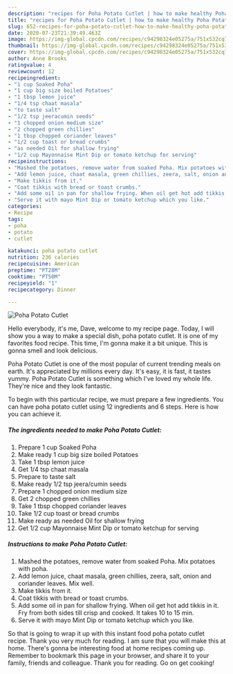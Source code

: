 ```yaml
---
description: "recipes for Poha Potato Cutlet | how to make healthy Poha Potato Cutlet"
title: "recipes for Poha Potato Cutlet | how to make healthy Poha Potato Cutlet"
slug: 652-recipes-for-poha-potato-cutlet-how-to-make-healthy-poha-potato-cutlet
date: 2020-07-23T21:39:49.463Z
image: https://img-global.cpcdn.com/recipes/c94298324e05275a/751x532cq70/poha-potato-cutlet-recipe-main-photo.jpg
thumbnail: https://img-global.cpcdn.com/recipes/c94298324e05275a/751x532cq70/poha-potato-cutlet-recipe-main-photo.jpg
cover: https://img-global.cpcdn.com/recipes/c94298324e05275a/751x532cq70/poha-potato-cutlet-recipe-main-photo.jpg
author: Anne Brooks
ratingvalue: 4
reviewcount: 12
recipeingredient:
- "1 cup Soaked Poha"
- "1 cup big size boiled Potatoes"
- "1 tbsp lemon juice"
- "1/4 tsp chaat masala"
- "to taste salt"
- "1/2 tsp jeeracumin seeds"
- "1 chopped onion medium size"
- "2 chopped green chillies"
- "1 tbsp chopped coriander leaves"
- "1/2 cup toast or bread crumbs"
- "as needed Oil for shallow frying"
- "1/2 cup Mayonnaise Mint Dip or tomato ketchup for serving"
recipeinstructions:
- "Mashed the potatoes, remove water from soaked Poha. Mix potatoes with poha."
- "Add lemon juice, chaat masala, green chillies, zeera, salt, onion and coriander leaves. Mix well."
- "Make tikkis from it."
- "Coat tikkis with bread or toast crumbs."
- "Add some oil in pan for shallow frying. When oil get hot add tikkis in it. Fry from both sides till crisp and cooked. It takes 10 to 15 min."
- "Serve it with mayo Mint Dip or tomato ketchup which you like."
categories:
- Recipe
tags:
- poha
- potato
- cutlet

katakunci: poha potato cutlet 
nutrition: 236 calories
recipecuisine: American
preptime: "PT28M"
cooktime: "PT50M"
recipeyield: "1"
recipecategory: Dinner

---
```



![Poha Potato Cutlet](https://img-global.cpcdn.com/recipes/c94298324e05275a/751x532cq70/poha-potato-cutlet-recipe-main-photo.jpg)

Hello everybody, it's me, Dave, welcome to my recipe page. Today, I will show you a way to make a special dish, poha potato cutlet. It is one of my favorites food recipe. This time, I'm gonna make it a bit unique. This is gonna smell and look delicious.

Poha Potato Cutlet is one of the most popular of current trending meals on earth. It's appreciated by millions every day. It's easy, it is fast, it tastes yummy. Poha Potato Cutlet is something which I've loved my whole life. They're nice and they look fantastic.




To begin with this particular recipe, we must prepare a few ingredients. You can have poha potato cutlet using 12 ingredients and 6 steps. Here is how you can achieve it.

<!--inarticleads1-->

##### The ingredients needed to make Poha Potato Cutlet:

1. Prepare 1 cup Soaked Poha
1. Make ready 1 cup big size boiled Potatoes
1. Take 1 tbsp lemon juice
1. Get 1/4 tsp chaat masala
1. Prepare to taste salt
1. Make ready 1/2 tsp jeera/cumin seeds
1. Prepare 1 chopped onion medium size
1. Get 2 chopped green chillies
1. Take 1 tbsp chopped coriander leaves
1. Take 1/2 cup toast or bread crumbs
1. Make ready as needed Oil for shallow frying
1. Get 1/2 cup Mayonnaise Mint Dip or tomato ketchup for serving




<!--inarticleads2-->

##### Instructions to make Poha Potato Cutlet:

1. Mashed the potatoes, remove water from soaked Poha. Mix potatoes with poha.
1. Add lemon juice, chaat masala, green chillies, zeera, salt, onion and coriander leaves. Mix well.
1. Make tikkis from it.
1. Coat tikkis with bread or toast crumbs.
1. Add some oil in pan for shallow frying. When oil get hot add tikkis in it. Fry from both sides till crisp and cooked. It takes 10 to 15 min.
1. Serve it with mayo Mint Dip or tomato ketchup which you like.




So that is going to wrap it up with this instant food poha potato cutlet recipe. Thank you very much for reading. I am sure that you will make this at home. There's gonna be interesting food at home recipes coming up. Remember to bookmark this page in your browser, and share it to your family, friends and colleague. Thank you for reading. Go on get cooking!
